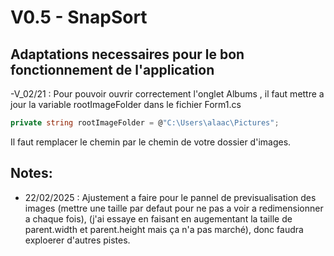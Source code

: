 # V0.5 - SnapSort


 <!-- // TODO : Racine a adapter en fonction de chacun pour la demo / test des affichages 
        //NB: Le probleme sera régle automatiquement par le fait que dans la VF ça sera un dossier qui est dans l'arbo de l'application 
        private string rootImageFolder = @"C:\Users\alaac\Pictures"; -->
## Adaptations necessaires pour le bon fonctionnement de l'application
-V_02/21 : Pour pouvoir ouvrir correctement l'onglet Albums , il faut mettre a jour la variable rootImageFolder dans le fichier Form1.cs
```csharp
private string rootImageFolder = @"C:\Users\alaac\Pictures";
```
Il faut remplacer le chemin par le chemin de votre dossier d'images.

## Notes: 
- 22/02/2025 : Ajustement a faire pour le pannel de previsualisation des images (mettre une taille par defaut pour ne pas a voir a redimensionner a chaque fois), (j'ai essaye en faisant en augementant la taille de parent.width et parent.height mais ça n'a pas marché), donc faudra exploerer d'autres pistes.